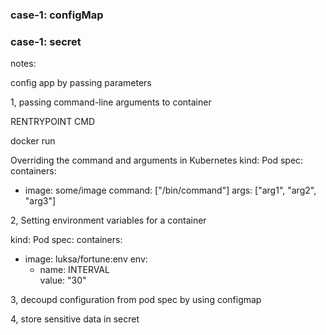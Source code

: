 ### case-1:  configMap





### case-1:  secret




notes:

config app by passing parameters

1, passing command-line arguments to container

RENTRYPOINT
CMD

docker run <image>  <arguments>

Overriding the command and arguments in Kubernetes
kind: Pod
spec:
  containers:
  - image: some/image
    command: ["/bin/command"]
    args: ["arg1", "arg2", "arg3"]

2, Setting environment variables for a container 


kind: Pod
spec:
 containers:
 - image: luksa/fortune:env
   env:                            
   - name: INTERVAL                
     value: "30"
     
3, decoupd configuration from pod spec by using configmap



4, store sensitive data in secret 
